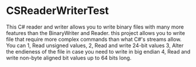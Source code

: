 # CSReaderWriterTest
This C# reader and writer allows you to write binary files with many more features than the BinaryWriter and Reader. this project allows you to write file that require more complex commands than what C#'s streams allow. You can 1, Read unsigned values, 2, Read and write 24-bit values 3, Alter the endieness of the file in case you need to write in big endian 4, Read and write non-byte aligned bit values up to 64 bits long.

